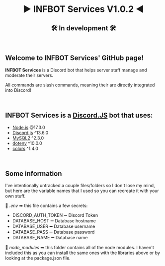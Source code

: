 <h1 align="center">▶ INFBOT Services V1.0.2 ◀</h1>
<h2 align="center">🛠 In development 🛠</h2><br>

<div>
  <h2>Welcome to INFBOT Services' GitHub page!</h2>
  <div>
    <p><b>INFBOT Services</b> is a Discord bot that helps server staff manage and moderate their servers.</p>
    <p>All commands are slash commands, meaning their are directly integrated into Discord!</p>
  </div>
</div><br>

<div>
  <h2>INFBOT Services is a <a href="https://discord.js.org/">Discord.JS</a> bot that uses:</h2>
  <ul>
    <li><a href="https://nodejs.org/en/">Node.js</a> @17.3.0</li>
    <li><a href="https://discord.js.org/#/">Discord.js</a> ^13.6.0</li>
    <li><a href="https://www.npmjs.com/package/mysql2">MySQL2</a> ^2.3.0</li>
    <li><a href="https://www.npmjs.com/package/dotenv">dotenv</a> ^10.0.0</li>
    <li><a href="https://www.npmjs.com/package/colors">colors</a> ^1.4.0</li>
  </ul>
</div><br>

<div>
  <h2>Some information</h2>
  <p>I've intentionally untracked a couple files/folders so I don't lose my mind, but here are the variable names that I used so you can recreate it with your own stuff.</p>
  <p>📁 <em>.env</em> ➡ this file contains a few secrets:</p>
  <ul>
    <li>DISCORD_AUTH_TOKEN ➖ Discord Token</li>
    <li>DATABASE_HOST ➖ Database hostname</li>
    <li>DATABASE_USER ➖ Database username</li>
    <li>DATABASE_PASS ➖ Database password</li>
    <li>DATABASE_NAME ➖ Database name</li>
  </ul>
  <p>📂 <em>node_modules</em> ➡ this folder contains all of the node modules. I haven't included this as you can install the same ones with the libraries above or by looking at the package.json file.
</div>
